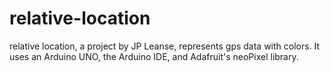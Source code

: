 # relative-location
relative location, a project by JP Leanse, represents gps data with colors.  It uses an Arduino UNO, the Arduino IDE, and Adafruit's neoPixel library.
